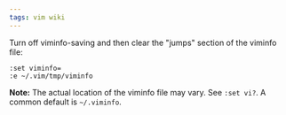 ```yaml
---
tags: vim wiki
---
```


Turn off viminfo-saving and then clear the "jumps" section of the viminfo file:

```
:set viminfo=
:e ~/.vim/tmp/viminfo
```

**Note:** The actual location of the viminfo file may vary. See `:set vi?`. A common default is `~/.viminfo`.
